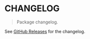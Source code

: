 # CHANGELOG

> Package changelog.

See [GitHub Releases](https://github.com/stdlib-js/stats-base-dists-kumaraswamy-mode/releases) for the changelog.